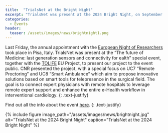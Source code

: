 ```yaml
---
title:  "TrialsNet at the Bright Night"
excerpt: "TrialsNet was present at the 2024 Bright Night, on September 27th"
categories: 
  - Events
header:
  teaser: /assets/images/news/brightnight1.png
---
```

Last Friday, the annual appointment with the [European Night of Researchers](https://nottedeiricercatori.pisa.it/le-scuole-a-bright/) took place in Pisa, Italy. TrialsNet was present at the “The future of Medicine: last generation sensors and connectivity for ealth” special event, together with the [TOLIFE](https://www.tolife-project.eu/) EU Project, to present our project to the event public. CNR presented the project, with a special focus on UC7 “Remote Proctoring” and UC8 “Smart Ambulance” which aim to propose innovative solutions based on smart tools for telepresence in the surgical field. The goal is to connect expert physicians with remote hospitals to leverage remote expert support and enhance the entire e-Health workflow in interventional cardiology.
{: .text-justify}

Find out all the info about the event [here](https://nottedeiricercatori.pisa.it/laboratori-aperti-2024/).
{: .text-justify}

{% include figure image_path="/assets/images/news/brightnight.jpg" alt="TrialsNet at the 2024 Bright Night" caption="TrialsNet at the 2024 Bright Night" %}
